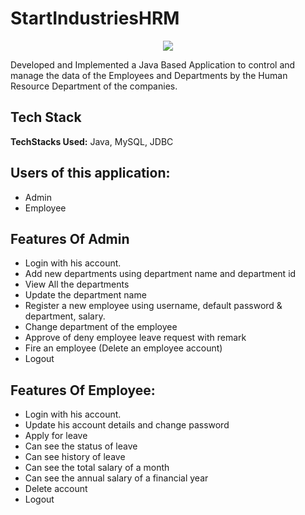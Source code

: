 
# StartIndustriesHRM

<div align="center">
    <img src="[https://picsum.photos/id/247/300/300](https://oyster.ignimgs.com/mediawiki/apis.ign.com/marvel-studios-cinematic-universe/c/c4/Stark_industries_1.jpg?width=640)">
</div>



Developed and Implemented a Java Based Application to control and manage the data of the
Employees and Departments by the Human Resource Department of the companies.




## Tech Stack

**TechStacks Used:** Java, MySQL, JDBC


## Users of this application:

 - Admin
 - Employee
## Features Of Admin

- Login with his account.
- Add new departments using department name and department id
- View All the departments
- Update the department name
- Register a new employee using username, default password & department, salary.
- Change department of the employee
- Approve of deny employee leave request with remark
- Fire an employee (Delete an employee account)
- Logout



## Features Of Employee:

- Login with his account.
- Update his account details and change password
- Apply for leave
- Can see the status of leave
- Can see history of leave
- Can see the total salary of a month
- Can see the annual salary of a financial year
- Delete account
- Logout
